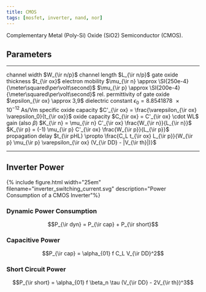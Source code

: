 ```yaml
---
title: CMOS
tags: [mosfet, inverter, nand, nor]
---
```


Complementary Metal (Poly-Si) Oxide (SiO2) Semiconductor (CMOS).


## Parameters

----------------------------      -------------
channel width                     $W_{\ir n/p}$
channel length                    $L_{\ir n/p}$ 
gate oxide thickness              $t_{\ir ox}$ 
electron mobility                 $\mu_{\ir n} \approx \SI{250e-4}{\meter\squared\per\volt\second}$ 
		                          $\mu_{\ir p} \approx \SI{200e-4}{\meter\squared\per\volt\second}$ 
rel. permittivity of gate oxide   $\epsilon_{\ir ox} \approx 3,9$ 
dielectric constant               $\epsilon_0 = \SI{8.8541878e-12}{\ampere\second\per\volt\meter}$
specific oxide capacity           $C'_{\ir ox} = \frac{\varepsilon_{\ir ox} \varepsilon_0}{t_{\ir ox}}$ 
oxide capacity                    $C_{\ir ox} = C'_{\ir ox} \cdot WL$
gain (also $\beta$)               $K_{\ir n} = \mu_{\ir n} C'_{\ir ox} \frac{W_{\ir n}}{L_{\ir n}}$
			                      $K_{\ir p} = (-1) \mu_{\ir p} C'_{\ir ox} \frac{W_{\ir p}}{L_{\ir p}}$
propagation delay                 $t_{\ir pHL} \propto \frac{C_L t_{\ir ox} L_{\ir p}}{W_{\ir p} \mu_{\ir p} \varepsilon_{\ir ox} (V_{\ir DD} - |V_{\ir th}|)}$
----------------------------      -------------



## Inverter Power

{% include figure.html width="25em" filename="inverter_switching_current.svg" description="Power Consumption of a CMOS Inverter"%}


### Dynamic Power Consumption 

$$P_{\ir dyn} = P_{\ir cap} + P_{\ir short}$$


### Capacitive Power 

$$P_{\ir cap} = \alpha_{01} f C_L V_{\ir DD}^2$$


### Short Circuit Power

$$P_{\ir short} = \alpha_{01} f \beta_n \tau (V_{\ir DD} - 2V_{\ir th})^3$$


